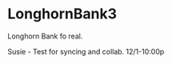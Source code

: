LonghornBank3
=============

Longhorn Bank fo real.


Susie - Test for syncing and collab. 12/1-10:00p
